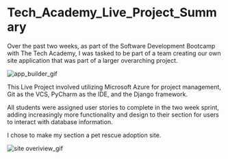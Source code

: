 # Tech_Academy_Live_Project_Summary

Over the past two weeks, as part of the Software Development Bootcamp  with The Tech Academy, I was tasked to be part of a team creating our own site application that was part of a larger overarching project.

![app_builder_gif](app_builder_main.gif)

This Live Project involved utilizing Microsoft Azure for project management, Git as the VCS, PyCharm as the IDE, and the Django framework.

All students were assigned user stories to complete in the two week sprint, adding increasingly more functionality and design to their section for users to interact with database information.

I chose to make my section a pet rescue adoption site.

![site overiview_gif](overview.gif)
